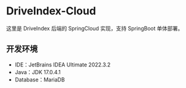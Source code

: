 # DriveIndex-Cloud

这里是 DriveIndex 后端的 SpringCloud 实现，支持 SpringBoot 单体部署。

## 开发环境

+ IDE：JetBrains IDEA Ultimate 2022.3.2
+ Java：JDK 17.0.4.1
+ Database：MariaDB
